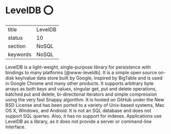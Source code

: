 # LevelDB :o:


|          |             |
| -------- | ----------- |
| title    | LevelDB     | 
| status   | 10          |
| section  | NoSQL       |
| keywords | NoSQL       |



LevelDB is a light-weight, single-purpose library for persistence with
bindings to many platforms [@www-leveldb]. It is a simple open
source on-disk key/value data store built by Google, inspired by
BigTable and is used in Google Chrome and many other products. It
supports arbitrary byte arrays as both keys and values, singular get,
put and delete operations, batched put and delete, bi-directional
iterators and simple compression using the very fast Snappy
algorithm. It is hosted on GitHub under the New BSD License and has
been ported to a variety of Unix-based systems, Mac OS X, Windows, and
Android. It is not an SQL database and does not support SQL
queries. Also, it has no support for indexes. Applications use LevelDB
as a library, as it does not provide a server or command-line
interface.



